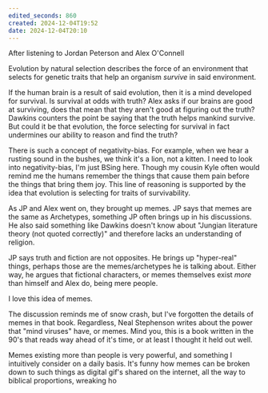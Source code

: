 ```yaml
---
edited_seconds: 860
created: 2024-12-04T19:52
date: 2024-12-04T20:10
---
```

After listening to Jordan Peterson and Alex O'Connell

Evolution by natural selection describes the force of an environment that selects for genetic traits that help an organism *survive* in said environment.

If the human brain is a result of said evolution, then it is a mind developed for survival. Is survival at odds with truth? Alex asks if our brains are good at surviving, does that mean that they aren't good at figuring out the truth? Dawkins counters the point be saying that the truth helps mankind survive. But could it be that evolution, the force selecting for survival in fact undermines our ability to reason and find the truth?

There is such a concept of negativity-bias. For example, when we hear a rusting sound in the bushes, we think it's a lion, not a kitten. I need to look into negativity-bias, I'm just BSing here. Though my cousin Kyle often would remind me the humans remember the things that cause them pain before the things that bring them joy. This line of reasoning is supported by the idea that evolution is selecting for traits of survivability.

As JP and Alex went on, they brought up memes. JP says that memes are the same as Archetypes, something JP often brings up in his discussions. He also said something like Dawkins doesn't know about "Jungian literature theory (not quoted correctly)" and therefore lacks an understanding of religion.

JP says truth and fiction are not opposites. He brings up "hyper-real" things, perhaps those are the memes/archetypes he is talking about. Either way, he argues that fictional characters, or memes themselves exist *more* than himself and Alex do, being mere people. 

I love this idea of memes. 

The discussion reminds me of snow crash, but I've forgotten the details of memes in that book. Regardless, Neal Stephenson writes about the power that "mind viruses" have, or memes. Mind you, this is a book written in the 90's that reads way ahead of it's time, or at least I thought it held out well. 

Memes existing more than people is very powerful, and something I intuitively consider on a daily basis. It's funny how memes can be broken down to such things as digital gif's shared on the internet, all the way to biblical proportions, wreaking ho












